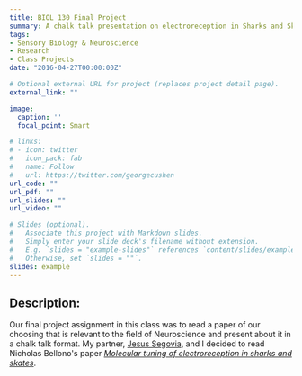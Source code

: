 ```yaml
---
title: BIOL 130 Final Project
summary: A chalk talk presentation on electroreception in Sharks and Skates.
tags:
- Sensory Biology & Neuroscience
- Research
- Class Projects
date: "2016-04-27T00:00:00Z"

# Optional external URL for project (replaces project detail page).
external_link: ""

image:
  caption: ''
  focal_point: Smart

# links:
# - icon: twitter
#   icon_pack: fab
#   name: Follow
#   url: https://twitter.com/georgecushen
url_code: ""
url_pdf: ""
url_slides: ""
url_video: ""

# Slides (optional).
#   Associate this project with Markdown slides.
#   Simply enter your slide deck's filename without extension.
#   E.g. `slides = "example-slides"` references `content/slides/example-slides.md`.
#   Otherwise, set `slides = ""`.
slides: example
---
```


## Description:

Our final project assignment in this class was to read a paper of our choosing that is relevant to the field of Neuroscience and present about it in a chalk talk format. My partner, [Jesus Segovia](https://www.linkedin.com/in/jesus-segovia-594b12262), and I decided to read Nicholas Bellono's paper [*Molecular tuning of electroreception in sharks and skates*](https://doi.org/10.1038/s41586-018-0160-9).
